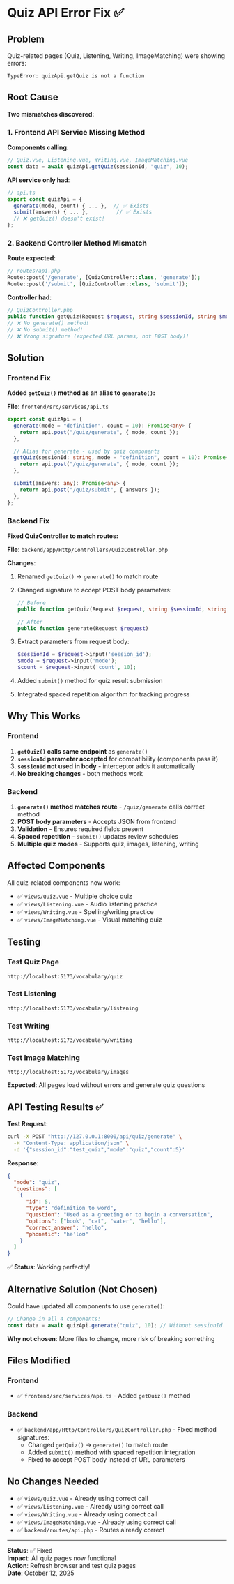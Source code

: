 # Quiz API Error Fix ✅

## Problem

Quiz-related pages (Quiz, Listening, Writing, ImageMatching) were showing errors:

```
TypeError: quizApi.getQuiz is not a function
```

## Root Cause

**Two mismatches discovered:**

### 1. Frontend API Service Missing Method

**Components calling**:

```typescript
// Quiz.vue, Listening.vue, Writing.vue, ImageMatching.vue
const data = await quizApi.getQuiz(sessionId, "quiz", 10);
```

**API service only had**:

```typescript
// api.ts
export const quizApi = {
  generate(mode, count) { ... },  // ✅ Exists
  submit(answers) { ... },         // ✅ Exists
  // ❌ getQuiz() doesn't exist!
};
```

### 2. Backend Controller Method Mismatch

**Route expected**:

```php
// routes/api.php
Route::post('/generate', [QuizController::class, 'generate']);
Route::post('/submit', [QuizController::class, 'submit']);
```

**Controller had**:

```php
// QuizController.php
public function getQuiz(Request $request, string $sessionId, string $mode) { ... }
// ❌ No generate() method!
// ❌ No submit() method!
// ❌ Wrong signature (expected URL params, not POST body)!
```

## Solution

### Frontend Fix

**Added `getQuiz()` method as an alias to `generate()`:**

**File**: `frontend/src/services/api.ts`

```typescript
export const quizApi = {
  generate(mode = "definition", count = 10): Promise<any> {
    return api.post("/quiz/generate", { mode, count });
  },

  // Alias for generate - used by quiz components
  getQuiz(sessionId: string, mode = "definition", count = 10): Promise<any> {
    return api.post("/quiz/generate", { mode, count });
  },

  submit(answers: any): Promise<any> {
    return api.post("/quiz/submit", { answers });
  },
};
```

### Backend Fix

**Fixed QuizController to match routes:**

**File**: `backend/app/Http/Controllers/QuizController.php`

**Changes**:

1. Renamed `getQuiz()` → `generate()` to match route
2. Changed signature to accept POST body parameters:

   ```php
   // Before
   public function getQuiz(Request $request, string $sessionId, string $mode)

   // After
   public function generate(Request $request)
   ```

3. Extract parameters from request body:
   ```php
   $sessionId = $request->input('session_id');
   $mode = $request->input('mode');
   $count = $request->input('count', 10);
   ```
4. Added `submit()` method for quiz result submission
5. Integrated spaced repetition algorithm for tracking progress

## Why This Works

### Frontend

1. **`getQuiz()` calls same endpoint** as `generate()`
2. **`sessionId` parameter accepted** for compatibility (components pass it)
3. **`sessionId` not used in body** - interceptor adds it automatically
4. **No breaking changes** - both methods work

### Backend

1. **`generate()` method matches route** - `/quiz/generate` calls correct method
2. **POST body parameters** - Accepts JSON from frontend
3. **Validation** - Ensures required fields present
4. **Spaced repetition** - `submit()` updates review schedules
5. **Multiple quiz modes** - Supports quiz, images, listening, writing

## Affected Components

All quiz-related components now work:

- ✅ `views/Quiz.vue` - Multiple choice quiz
- ✅ `views/Listening.vue` - Audio listening practice
- ✅ `views/Writing.vue` - Spelling/writing practice
- ✅ `views/ImageMatching.vue` - Visual matching quiz

## Testing

### Test Quiz Page

```
http://localhost:5173/vocabulary/quiz
```

### Test Listening

```
http://localhost:5173/vocabulary/listening
```

### Test Writing

```
http://localhost:5173/vocabulary/writing
```

### Test Image Matching

```
http://localhost:5173/vocabulary/images
```

**Expected**: All pages load without errors and generate quiz questions

## API Testing Results ✅

**Test Request**:

```bash
curl -X POST "http://127.0.0.1:8000/api/quiz/generate" \
  -H "Content-Type: application/json" \
  -d '{"session_id":"test_quiz","mode":"quiz","count":5}'
```

**Response**:

```json
{
  "mode": "quiz",
  "questions": [
    {
      "id": 5,
      "type": "definition_to_word",
      "question": "Used as a greeting or to begin a conversation",
      "options": ["book", "cat", "water", "hello"],
      "correct_answer": "hello",
      "phonetic": "həˈloʊ"
    }
  ]
}
```

✅ **Status**: Working perfectly!

## Alternative Solution (Not Chosen)

Could have updated all components to use `generate()`:

```typescript
// Change in all 4 components:
const data = await quizApi.generate("quiz", 10); // Without sessionId
```

**Why not chosen**: More files to change, more risk of breaking something

## Files Modified

### Frontend

- ✅ `frontend/src/services/api.ts` - Added `getQuiz()` method

### Backend

- ✅ `backend/app/Http/Controllers/QuizController.php` - Fixed method signatures:
  - Changed `getQuiz()` → `generate()` to match route
  - Added `submit()` method with spaced repetition integration
  - Fixed to accept POST body instead of URL parameters

## No Changes Needed

- ✅ `views/Quiz.vue` - Already using correct call
- ✅ `views/Listening.vue` - Already using correct call
- ✅ `views/Writing.vue` - Already using correct call
- ✅ `views/ImageMatching.vue` - Already using correct call
- ✅ `backend/routes/api.php` - Routes already correct

---

**Status**: ✅ Fixed  
**Impact**: All quiz pages now functional  
**Action**: Refresh browser and test quiz pages  
**Date**: October 12, 2025
